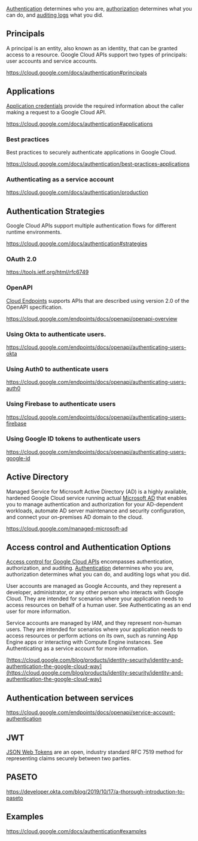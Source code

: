 [Authentication](https://cloud.google.com/docs/authentication) determines who you are, [authorization](IAM) determines what you can do, and [auditing logs](https://cloud.google.com/logging/docs/audit) what you did.


## Principals

A principal is an entity, also known as an identity, that can be granted access to a resource. Google Cloud APIs support two types of principals: user accounts and service accounts.

https://cloud.google.com/docs/authentication#principals

## Applications

[Application credentials](https://console.cloud.google.com/apis/credentials/) provide the required information about the caller making a request to a Google Cloud API. 

https://cloud.google.com/docs/authentication#applications

### Best practices

Best practices to securely authenticate applications in Google Cloud.

https://cloud.google.com/docs/authentication/best-practices-applications

### Authenticating as a service account 


https://cloud.google.com/docs/authentication/production

## Authentication Strategies

Google Cloud APIs support multiple authentication flows for different runtime environments. 

https://cloud.google.com/docs/authentication#strategies

### OAuth 2.0

https://tools.ietf.org/html/rfc6749

### OpenAPI

[Cloud Endpoints](Endpoints) supports APIs that are described using version 2.0 of the OpenAPI specification.

https://cloud.google.com/endpoints/docs/openapi/openapi-overview

### Using Okta to authenticate users.

https://cloud.google.com/endpoints/docs/openapi/authenticating-users-okta

### Using Auth0 to authenticate users

https://cloud.google.com/endpoints/docs/openapi/authenticating-users-auth0

### Using Firebase to authenticate users

https://cloud.google.com/endpoints/docs/openapi/authenticating-users-firebase

### Using Google ID tokens to authenticate users

https://cloud.google.com/endpoints/docs/openapi/authenticating-users-google-id

## Active Directory


Managed Service for Microsoft Active Directory (AD) is a highly available, hardened Google Cloud service running actual [Microsoft AD](Active-Directory) that enables you to manage authentication and authorization for your AD-dependent workloads, automate AD server maintenance and security configuration, and connect your on-premises AD domain to the cloud.

https://cloud.google.com/managed-microsoft-ad



## Access control and Authentication Options

[Access control for Google Cloud APIs](https://cloud.google.com/storage/docs/access-control) encompasses authentication, authorization, and auditing. [Authentication](https://cloud.google.com/docs/authentication) determines who you are, authorization determines what you can do, and auditing logs what you did.

User accounts are managed as Google Accounts, and they represent a developer, administrator, or any other person who interacts with Google Cloud. They are intended for scenarios where your application needs to access resources on behalf of a human user. See Authenticating as an end user for more information.

Service accounts are managed by IAM, and they represent non-human users. They are intended for scenarios where your application needs to access resources or perform actions on its own, such as running App Engine apps or interacting with Compute Engine instances. See Authenticating as a service account for more information.




[https://cloud.google.com/blog/products/identity-security/identity-and-authentication-the-google-cloud-way](https://cloud.google.com/blog/products/identity-security/identity-and-authentication-the-google-cloud-way)


## Authentication between services

https://cloud.google.com/endpoints/docs/openapi/service-account-authentication


## JWT

[JSON Web Tokens](https://jwt.io/) are an open, industry standard RFC 7519 method for representing claims securely between two parties.

## PASETO

https://developer.okta.com/blog/2019/10/17/a-thorough-introduction-to-paseto

## Examples

https://cloud.google.com/docs/authentication#examples

